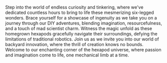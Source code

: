 Step into the world of endless curiosity and tinkering, where we've dedicated countless hours to bring to life these mesmerizing six-legged wonders. Brace yourself for a showcase of ingenuity as we take you on a journey through our DIY adventures, blending imagination, resourcefulness, and a touch of mad scientist charm. Witness the magic unfold as these homegrown hexapods gracefully navigate their surroundings, defying the limitations of traditional robotics. Join us as we invite you into our world of backyard innovation, where the thrill of creation knows no bounds. Welcome to our enchanting corner of the hexapod universe, where passion and imagination come to life, one mechanical limb at a time.





